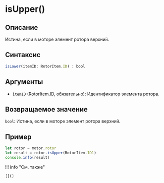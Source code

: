 # isUpper()

## Описание
Истина, если в моторе элемент ротора верхний.

## Синтаксис
```javascript
isLower(itemID: RotorItem.ID) : bool
```

## Аргументы
- `itemID` (RotorItem.ID, обязательно): Идентификатор элемента ротора.

## Возвращаемое значение
`bool`: Истина, если в моторе элемент ротора верхний.

## Пример
```javascript linenums="1"
let rotor = motor.rotor
let result = rotor.isUpper(RotorItem.ID1)
console.info(result)
```

!!! info "См. также"

    []()

